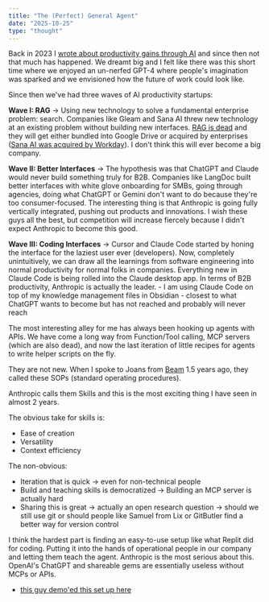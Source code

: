 ```yaml
---
title: "The (Perfect) General Agent"
date: "2025-10-25"
type: "thought"
---
```


Back in 2023 I <a href="https://issuu.com/heartcore/docs/ai_report_final">wrote about productivity gains through AI</a> and since then not that much has happened. We dreamt big and I felt like there was this short time where we enjoyed an un-nerfed GPT-4 where people's imagination was sparked and we envisioned how the future of work could look like.

Since then we've had three waves of AI productivity startups:

**Wave I: RAG** → Using new technology to solve a fundamental enterprise problem: search. Companies like Gleam and Sana AI threw new technology at an existing problem without building new interfaces. <a href="https://www.nicolasbustamante.com/p/the-rag-obituary-killed-by-agents">RAG is dead</a> and they will get either bundled into Google Drive or acquired by enterprises (<a href="https://www.eu-startups.com/2025/09/workday-acquires-swedish-startup-sana-in-a-e928-million-ai-deal/">Sana AI was acquired by Workday</a>). I don't think this will ever become a big company.

**Wave II: Better Interfaces** → The hypothesis was that ChatGPT and Claude would never build something truly for B2B. Companies like LangDoc built better interfaces with white glove onboarding for SMBs, going through agencies, doing what ChatGPT or Gemini don't want to do because they're too consumer-focused. The interesting thing is that Anthropic is going fully vertically integrated, pushing out products and innovations. I wish these guys all the best, but competition will increase fiercely because I didn't expect Anthropic to become this good.

**Wave III: Coding Interfaces** → Cursor and Claude Code started by honing the interface for the laziest user ever (developers). Now, completely unintuitively, we can draw all the learnings from software engineering into normal productivity for normal folks in companies. Everything new in Claude Code is being rolled into the Claude desktop app. In terms of B2B productivity, Anthropic is actually the leader.
    - I am using Claude Code on top of my knowledge management files in Obsidian - closest to what ChatGPT wants to become but has not reached and probably will never reach

The most interesting alley for me has always been hooking up agents with APIs. We have come a long way from Function/Tool calling, MCP servers (which are also dead), and now the last iteration of little recipes for agents to write helper scripts on the fly.

They are not new. When I spoke to Joans from <a href="https://beam.ai/">Beam</a> 1.5 years ago, they called these SOPs (standard operating procedures).

Anthropic calls them Skills and this is the most exciting thing I have seen in almost 2 years.

The obvious take for skills is:
- Ease of creation
- Versatility
- Context efficiency

The non-obvious:
- Iteration that is quick → even for non-technical people
- Build and teaching skills is democratized → Building an MCP server is actually hard
- Sharing this is great → actually an open research question → should we still use git or should people like Samuel from Lix or GitButler find a better way for version control

I think the hardest part is finding an easy-to-use setup like what Replit did for coding. Putting it into the hands of operational people in our company and letting them teach the agent. Anthropic is the most serious about this. OpenAI's ChatGPT and shareable gems are essentially useless without MCPs or APIs.

- <a href="https://www.youtube.com/watch?v=aZZaqmcq-1Q&t=459s">this guy demo'ed this set up here</a>
